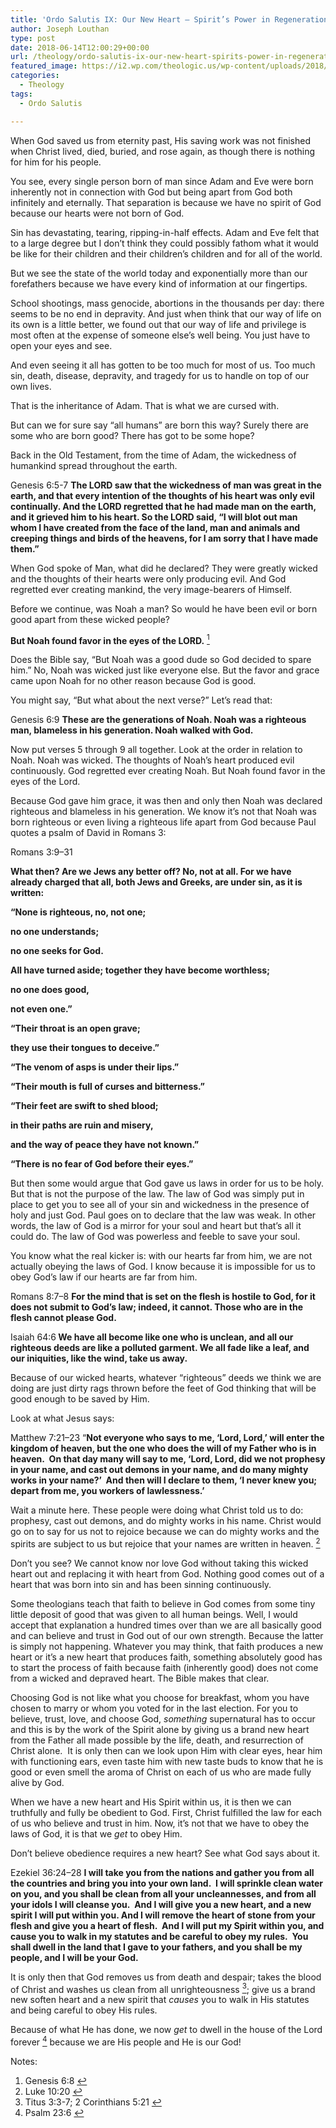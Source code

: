 ```yaml
---
title: 'Ordo Salutis IX: Our New Heart – Spirit’s Power in Regeneration'
author: Joseph Louthan
type: post
date: 2018-06-14T12:00:29+00:00
url: /theology/ordo-salutis-ix-our-new-heart-spirits-power-in-regeneration/
featured_image: https://i2.wp.com/theologic.us/wp-content/uploads/2018/06/moses-charlton-hes_3135760b.jpg?resize=620%2C387
categories:
  - Theology
tags:
  - Ordo Salutis

---
```

<p class="p1">
  When God saved us from eternity past, His saving work was not finished when Christ lived, died, buried, and rose again, as though there is nothing for him for his people.
</p>

<p class="p1">
  You see, every single person born of man since Adam and Eve were born inherently not in connection with God but being apart from God both infinitely and eternally. That separation is because we have no spirit of God because our hearts were not born of God.
</p>

<p class="p1">
  Sin has devastating, tearing, ripping-in-half effects. Adam and Eve felt that to a large degree but I don’t think they could possibly fathom what it would be like for their children and their children’s children and for all of the world.
</p>

<p class="p1">
  But we see the state of the world today and exponentially more than our forefathers because we have every kind of information at our fingertips.
</p>

<p class="p1">
  School shootings, mass genocide, abortions in the thousands per day: there seems to be no end in depravity. And just when think that our way of life on its own is a little better, we found out that our way of life and privilege is most often at the expense of someone else’s well being. You just have to open your eyes and see.
</p>

<p class="p1">
  And even seeing it all has gotten to be too much for most of us. Too much sin, death, disease, depravity, and tragedy for us to handle on top of our own lives.
</p>

<p class="p1">
  That is the inheritance of Adam. That is what we are cursed with.
</p>

<p class="p1">
  But can we for sure say “all humans” are born this way? Surely there are some who are born good? There has got to be some hope?
</p>

<p class="p1">
  Back in the Old Testament, from the time of Adam, the wickedness of humankind spread throughout the earth.
</p>

<p class="p1">
  Genesis 6:5-7 <b>The LORD saw that the wickedness of man was great in the earth, and that every intention of the thoughts of his heart was only evil continually. And the LORD regretted that he had made man on the earth, and it grieved him to his heart. So the LORD said, “I will blot out man whom I have created from the face of the land, man and animals and creeping things and birds of the heavens, for I am sorry that I have made them.” </b>
</p>

<p class="p1">
  When God spoke of Man, what did he declared? They were greatly wicked and the thoughts of their hearts were only producing evil. And God regretted ever creating mankind, the very image-bearers of Himself.
</p>

<p class="p1">
  Before we continue, was Noah a man? So would he have been evil or born good apart from these wicked people?
</p>

<p class="p1">
  <b>But Noah found favor in the eyes of the LORD.</b> <a class="simple-footnote" title="Genesis 6:8" id="return-note-3570-1" href="#note-3570-1"><sup>1</sup></a>
</p>

<p class="p1">
  Does the Bible say, “But Noah was a good dude so God decided to spare him.” No, Noah was wicked just like everyone else. But the favor and grace came upon Noah for no other reason because God is good.
</p>

<p class="p1">
  You might say, “But what about the next verse?” Let’s read that:
</p>

<p class="p1">
  Genesis 6:9 <b>These are the generations of Noah. Noah was a righteous man, blameless in his generation. Noah walked with God.</b>
</p>

<p class="p1">
  Now put verses 5 through 9 all together. Look at the order in relation to Noah. Noah was wicked. The thoughts of Noah&#8217;s heart produced evil continuously. God regretted ever creating Noah. But Noah found favor in the eyes of the Lord.
</p>

<p class="p1">
  Because God gave him grace, it was then and only then Noah was declared righteous and blameless in his generation. We know it’s not that Noah was born righteous or even living a righteous life apart from God because Paul quotes a psalm of David in Romans 3:
</p>

<p class="p1">
  Romans 3:9–31
</p>

<p class="p1">
  <b>What then? Are we Jews any better off? No, not at all. For we have already charged that all, both Jews and Greeks, are under sin, as it is written: </b>
</p>

**“None is righteous, no, not one;**
  
**no one understands;**
  
**no one seeks for God.**
  
**All have turned aside; together they have become worthless;**
  
**no one does good,**
  
**not even one.”**
  
**“Their throat is an open grave;**
  
**they use their tongues to deceive.”**
  
**“The venom of asps is under their lips.”**
  
**“Their mouth is full of curses and bitterness.”**
  
**“Their feet are swift to shed blood;**
  
**in their paths are ruin and misery,**
  
**and the way of peace they have not known.”**
  
**“There is no fear of God before their eyes.”**

<p class="p1">
  But then some would argue that God gave us laws in order for us to be holy. But that is not the purpose of the law. The law of God was simply put in place to get you to see all of your sin and wickedness in the presence of holy and just God. Paul goes on to declare that the law was weak. In other words, the law of God is a mirror for your soul and heart but that’s all it could do. The law of God was powerless and feeble to save your soul.
</p>

<p class="p1">
  You know what the real kicker is: with our hearts far from him, we are not actually obeying the laws of God. I know because it is impossible for us to obey God&#8217;s law if our hearts are far from him.
</p>

Romans 8:7–8 **For the mind that is set on the flesh is hostile to God, for it does not submit to God’s law; indeed, it cannot. Those who are in the flesh cannot please God.**

<p class="p1">
  Isaiah 64:6<b> We have all become like one who is unclean, and all our righteous deeds are like a polluted garment. We all fade like a leaf, and our iniquities, like the wind, take us away.</b>
</p>

<p class="p1">
  Because of our wicked hearts, whatever “righteous” deeds we think we are doing are just dirty rags thrown before the feet of God thinking that will be good enough to be saved by Him.
</p>

<p class="p1">
  Look at what Jesus says:
</p>

<p class="p1">
  Matthew 7:21–23 “<b>Not everyone who says to me, ‘Lord, Lord,’ will enter the kingdom of heaven, but the one who does the will of my Father who is in heaven.<span class="Apple-converted-space">  </span>On that day many will say to me, ‘Lord, Lord, did we not prophesy in your name, and cast out demons in your name, and do many mighty works in your name?’<span class="Apple-converted-space">  </span>And then will I declare to them, ‘I never knew you; depart from me, you workers of lawlessness.’</b>
</p>

<p class="p1">
  Wait a minute here. These people were doing what Christ told us to do: prophesy, cast out demons, and do mighty works in his name. Christ would go on to say for us not to rejoice because we can do mighty works and the spirits are subject to us but rejoice that your names are written in heaven. <a class="simple-footnote" title="Luke 10:20" id="return-note-3570-2" href="#note-3570-2"><sup>2</sup></a>
</p>

<p class="p1">
  Don’t you see? We cannot know nor love God without taking this wicked heart out and replacing it with heart from God. Nothing good comes out of a heart that was born into sin and has been sinning continuously.
</p>

<p class="p1">
  Some theologians teach that faith to believe in God comes from some tiny little deposit of good that was given to all human beings. Well, I would accept that explanation a hundred times over than we are all basically good and can believe and trust in God out of our own strength. Because the latter is simply not happening. Whatever you may think, that faith produces a new heart or it’s a new heart that produces faith, something absolutely good has to start the process of faith because faith (inherently good) does not come from a wicked and depraved heart. The Bible makes that clear.
</p>

<p class="p1">
  Choosing God is not like what you choose for breakfast, whom you have chosen to marry or whom you voted for in the last election. For you to believe, trust, love, and choose God, <i>something</i> supernatural has to occur and this is by the work of the Spirit alone by giving us a brand new heart from the Father all made possible by the life, death, and resurrection of Christ alone.<span class="Apple-converted-space">  </span>It is only then can we look upon Him with clear eyes, hear him with functioning ears, even taste him with new taste buds to know that he is good or even smell the aroma of Christ on each of us who are made fully alive by God.
</p>

<p class="p1">
  When we have a new heart and His Spirit within us, it is then we can truthfully and fully be obedient to God. First, Christ fulfilled the law for each of us who believe and trust in him. Now, it’s not that we have to obey the laws of God, it is that we <i>get </i>to obey Him.
</p>

<p class="p1">
  Don’t believe obedience requires a new heart? See what God says about it.
</p>

<p class="p1">
  Ezekiel 36:24–28 <b>I will take you from the nations and gather you from all the countries and bring you into your own land.<span class="Apple-converted-space">  </span>I will sprinkle clean water on you, and you shall be clean from all your uncleannesses, and from all your idols I will cleanse you.<span class="Apple-converted-space">  </span>And I will give you a new heart, and a new spirit I will put within you. And I will remove the heart of stone from your flesh and give you a heart of flesh.<span class="Apple-converted-space">  </span>And I will put my Spirit within you, and cause you to walk in my statutes and be careful to obey my rules.<span class="Apple-converted-space">  </span>You shall dwell in the land that I gave to your fathers, and you shall be my people, and I will be your God.</b>
</p>

<p class="p1">
  It is only then that God removes us from death and despair; takes the blood of Christ and washes us clean from all unrighteousness <a class="simple-footnote" title="Titus 3:3-7; 2 Corinthians 5:21" id="return-note-3570-3" href="#note-3570-3"><sup>3</sup></a>; give us a brand new soften heart and a new spirit that <i>causes </i>you to walk in His statutes and being careful to obey His rules.
</p>

<p class="p1">
  Because of what He has done, we now <i>get</i> to dwell in the house of the Lord forever <a class="simple-footnote" title="Psalm 23:6" id="return-note-3570-4" href="#note-3570-4"><sup>4</sup></a> because we are His people and He is our God!
</p>

<div class="simple-footnotes">
  <p class="notes">
    Notes:
  </p>
  
  <ol>
    <li id="note-3570-1">
      Genesis 6:8 <a href="#return-note-3570-1">&#8617;</a>
    </li>
    <li id="note-3570-2">
      Luke 10:20 <a href="#return-note-3570-2">&#8617;</a>
    </li>
    <li id="note-3570-3">
      Titus 3:3-7; 2 Corinthians 5:21 <a href="#return-note-3570-3">&#8617;</a>
    </li>
    <li id="note-3570-4">
      Psalm 23:6 <a href="#return-note-3570-4">&#8617;</a>
    </li>
  </ol>
</div>
